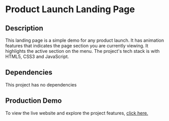 # Product Launch Landing Page 

## Description

This landing page is a simple demo for any product launch. It has animation features that indicates the page section you are currently viewing. It highlights the active section on the menu. The project's tech stack is with HTML5, CSS3 and JavaScript. 

## Dependencies

This project has no dependencies

## Production Demo

To view the live website and explore the project features, [click here.](https://ceofvo.github.io/landing-page/)



